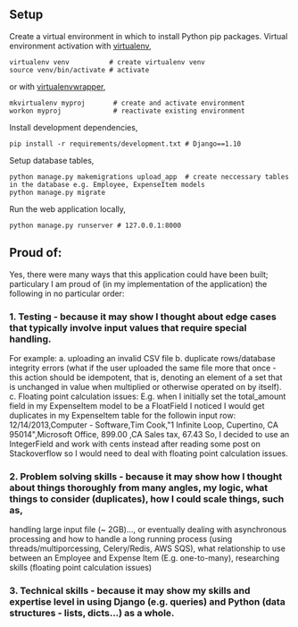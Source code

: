 ## Setup

Create a virtual environment in which to install Python pip packages. Virtual environment activation with [virtualenv](https://pypi.python.org/pypi/virtualenv),

    virtualenv venv          # create virtualenv venv
    source venv/bin/activate # activate 

or with [virtualenvwrapper](http://virtualenvwrapper.readthedocs.org/en/latest/),

    mkvirtualenv myproj       # create and activate environment
    workon myproj             # reactivate existing environment

Install development dependencies,

    pip install -r requirements/development.txt # Django==1.10

Setup database tables,

    python manage.py makemigrations upload_app  # create neccessary tables in the database e.g. Employee, ExpenseItem models
    python manage.py migrate

Run the web application locally,

    python manage.py runserver # 127.0.0.1:8000
    
## Proud of:

Yes, there were many ways that this application could have been built; particulary I am proud of (in my implementation of the application) the following in
no particular order:

### 1. Testing - because it may show I thought about edge cases that typically involve input values that require special handling.
For example: 
a. uploading an invalid CSV file
b. duplicate rows/database integrity errors (what if the user uploaded the same file more that once - this action should be idempotent, that is,
denoting an element of a set that is unchanged in value when multiplied or otherwise operated on by itself).
c. Floating point calculation issues:
E.g. when I initially set the total_amount field in my ExpenseItem model to be a FloatField I noticed I would get duplicates in my ExpenseItem table for
the followin input row:
12/14/2013,Computer - Software,Tim Cook,"1 Infinite Loop, Cupertino, CA 95014",Microsoft Office, 899.00 ,CA Sales tax, 67.43 
So, I decided to use an IntegerField and work with cents instead after reading some post on Stackoverflow so I would need to deal with
floating point calculation issues.
### 2. Problem solving skills - because it may show how I thought about things thoroughly from many angles, my logic, what things to consider (duplicates), how I could scale things, such as, 
handling large input file (~ 2GB)..., or eventually dealing with asynchronous processing and how to handle a long running process (using threads/multiporcessing, Celery/Redis, AWS SQS), 
what relationship to use between an Employee and Expense Item (E.g. one-to-many), researching skills (floating point calculation issues)
### 3. Technical skills - because it may show my skills and expertise level in using Django (e.g. queries) and Python (data structures - lists, dicts...) as a whole.

    
    
    
    
